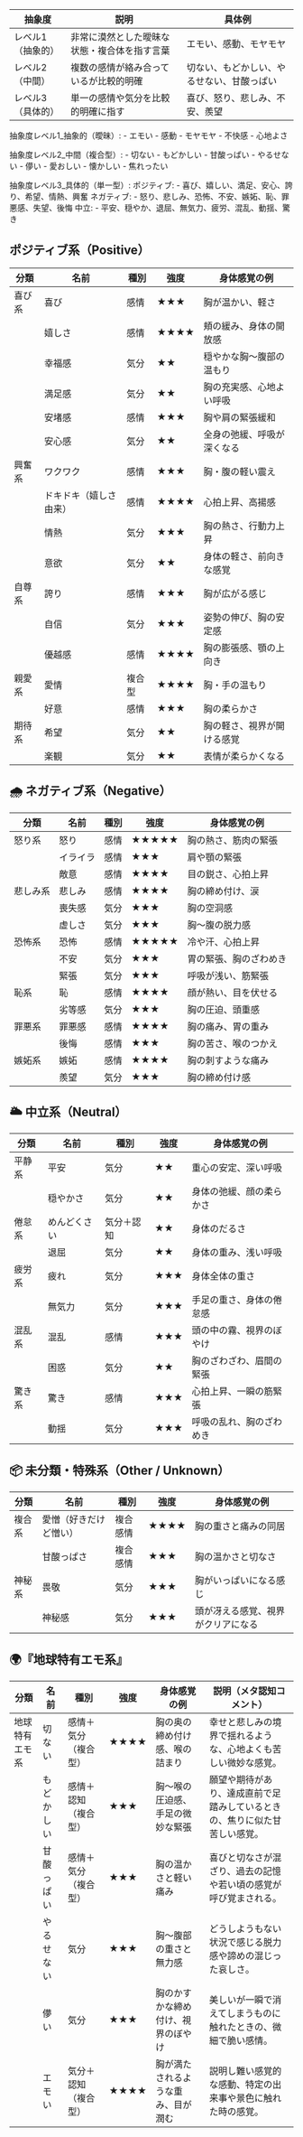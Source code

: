 | 抽象度       | 説明                     | 具体例                   |
| --------- | ---------------------- | --------------------- |
| レベル1（抽象的） | 非常に漠然とした曖昧な状態・複合体を指す言葉 | エモい、感動、モヤモヤ           |
| レベル2（中間）  | 複数の感情が絡み合っているが比較的明確    | 切ない、もどかしい、やるせない、甘酸っぱい |
| レベル3（具体的） | 単一の感情や気分を比較的明確に指す      | 喜び、怒り、悲しみ、不安、羨望       |


  抽象度レベル1_抽象的（曖昧）:
    - エモい
    - 感動
    - モヤモヤ
    - 不快感
    - 心地よさ

  抽象度レベル2_中間（複合型）:
    - 切ない
    - もどかしい
    - 甘酸っぱい
    - やるせない
    - 儚い
    - 愛おしい
    - 懐かしい
    - 焦れったい

  抽象度レベル3_具体的（単一型）:
    ポジティブ:
      - 喜び、嬉しい、満足、安心、誇り、希望、情熱、興奮
    ネガティブ:
      - 怒り、悲しみ、恐怖、不安、嫉妬、恥、罪悪感、失望、後悔
    中立:
      - 平安、穏やか、退屈、無気力、疲労、混乱、動揺、驚き
  

## ポジティブ系（Positive）
| 分類  | 名前          | 種別  | 強度   | 身体感覚の例        |
| --- | ----------- | --- | ---- | ------------- |
| 喜び系 | 喜び          | 感情  | ★★★  | 胸が温かい、軽さ      |
|     | 嬉しさ         | 感情  | ★★★★ | 頬の緩み、身体の開放感   |
|     | 幸福感         | 気分  | ★★   | 穏やかな胸〜腹部の温もり  |
|     | 満足感         | 気分  | ★★   | 胸の充実感、心地よい呼吸  |
|     | 安堵感         | 感情  | ★★★  | 胸や肩の緊張緩和      |
|     | 安心感         | 気分  | ★★   | 全身の弛緩、呼吸が深くなる |
| 興奮系 | ワクワク        | 感情  | ★★★  | 胸・腹の軽い震え      |
|     | ドキドキ（嬉しさ由来） | 感情  | ★★★★ | 心拍上昇、高揚感      |
|     | 情熱          | 気分  | ★★★  | 胸の熱さ、行動力上昇    |
|     | 意欲          | 気分  | ★★   | 身体の軽さ、前向きな感覚  |
| 自尊系 | 誇り          | 感情  | ★★★  | 胸が広がる感じ       |
|     | 自信          | 気分  | ★★★  | 姿勢の伸び、胸の安定感   |
|     | 優越感         | 感情  | ★★★★ | 胸の膨張感、顎の上向き   |
| 親愛系 | 愛情          | 複合型 | ★★★★ | 胸・手の温もり       |
|     | 好意          | 感情  | ★★★  | 胸の柔らかさ        |
| 期待系 | 希望          | 気分  | ★★   | 胸の軽さ、視界が開ける感覚 |
|     | 楽観          | 気分  | ★★   | 表情が柔らかくなる     |

## 🌧 ネガティブ系（Negative）
| 分類   | 名前   | 種別 | 強度    | 身体感覚の例      |
| ---- | ---- | -- | ----- | ----------- |
| 怒り系  | 怒り   | 感情 | ★★★★★ | 胸の熱さ、筋肉の緊張  |
|      | イライラ | 感情 | ★★★   | 肩や顎の緊張      |
|      | 敵意   | 感情 | ★★★★  | 目の鋭さ、心拍上昇   |
| 悲しみ系 | 悲しみ  | 感情 | ★★★★  | 胸の締め付け、涙    |
|      | 喪失感  | 気分 | ★★★   | 胸の空洞感       |
|      | 虚しさ  | 気分 | ★★★   | 胸〜腹の脱力感     |
| 恐怖系  | 恐怖   | 感情 | ★★★★★ | 冷や汗、心拍上昇    |
|      | 不安   | 気分 | ★★★   | 胃の緊張、胸のざわめき |
|      | 緊張   | 気分 | ★★★   | 呼吸が浅い、筋緊張   |
| 恥系   | 恥    | 感情 | ★★★★  | 顔が熱い、目を伏せる  |
|      | 劣等感  | 気分 | ★★★   | 胸の圧迫、頭重感    |
| 罪悪系  | 罪悪感  | 感情 | ★★★★  | 胸の痛み、胃の重み   |
|      | 後悔   | 感情 | ★★★   | 胸の苦さ、喉のつかえ  |
| 嫉妬系  | 嫉妬   | 感情 | ★★★★  | 胸の刺すような痛み   |
|      | 羨望   | 気分 | ★★★   | 胸の締め付け感     |

## 🌥 中立系（Neutral）

| 分類  | 名前     | 種別    | 強度  | 身体感覚の例       |
| --- | ------ | ----- | --- | ------------ |
| 平静系 | 平安     | 気分    | ★★  | 重心の安定、深い呼吸   |
|     | 穏やかさ   | 気分    | ★★  | 身体の弛緩、顔の柔らかさ |
| 倦怠系 | めんどくさい | 気分＋認知 | ★★  | 身体のだるさ       |
|     | 退屈     | 気分    | ★★  | 身体の重み、浅い呼吸   |
| 疲労系 | 疲れ     | 気分    | ★★★ | 身体全体の重さ      |
|     | 無気力    | 気分    | ★★★ | 手足の重さ、身体の倦怠感 |
| 混乱系 | 混乱     | 感情    | ★★★ | 頭の中の霧、視界のぼやけ |
|     | 困惑     | 気分    | ★★  | 胸のざわざわ、眉間の緊張 |
| 驚き系 | 驚き     | 感情    | ★★★ | 心拍上昇、一瞬の筋緊張  |
|     | 動揺     | 気分    | ★★★ | 呼吸の乱れ、胸のざわめき |


## 📦 未分類・特殊系（Other / Unknown）

| 分類  | 名前          | 種別   | 強度   | 身体感覚の例            |
| --- | ----------- | ---- | ---- | ----------------- |
| 複合系 | 愛憎（好きだけど憎い） | 複合感情 | ★★★★ | 胸の重さと痛みの同居        |
|     | 甘酸っぱさ       | 複合感情 | ★★★  | 胸の温かさと切なさ         |
| 神秘系 | 畏敬          | 気分   | ★★★  | 胸がいっぱいになる感じ       |
|     | 神秘感         | 気分   | ★★★  | 頭が冴える感覚、視界がクリアになる |

## 🌍『地球特有エモ系』

| 分類      | 名前    | 種別         | 強度   | 身体感覚の例            | 説明（メタ認知コメント）                          |
| ------- | ----- | ---------- | ---- | ----------------- | ------------------------------------- |
| 地球特有エモ系 | 切ない   | 感情＋気分（複合型） | ★★★★ | 胸の奥の締め付け感、喉の詰まり   | 幸せと悲しみの境界で揺れるような、心地よくも苦しい微妙な感覚。       |
|         | もどかしい | 感情＋認知（複合型） | ★★★  | 胸〜喉の圧迫感、手足の微妙な緊張  | 願望や期待があり、達成直前で足踏みしているときの、焦りに似た甘苦しい感覚。 |
|         | 甘酸っぱい | 感情＋気分（複合型） | ★★★  | 胸の温かさと軽い痛み        | 喜びと切なさが混ざり、過去の記憶や若い頃の感覚が呼び覚まされる。      |
|         | やるせない | 気分         | ★★★  | 胸〜腹部の重さと無力感       | どうしようもない状況で感じる脱力感や諦めの混じった哀しさ。         |
|         | 儚い    | 気分         | ★★★  | 胸のかすかな締め付け、視界のぼやけ | 美しいが一瞬で消えてしまうものに触れたときの、微細で脆い感情。       |
|         | エモい   | 気分＋認知（複合型） | ★★★★ | 胸が満たされるような重み、目が潤む | 説明し難い感覚的な感動、特定の出来事や景色に触れた時の感覚。        |
